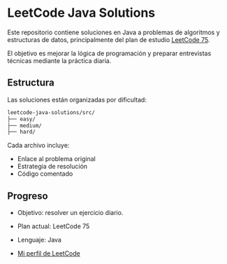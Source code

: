 # LeetCode Java Solutions

Este repositorio contiene soluciones en Java a problemas de algoritmos y estructuras de datos, principalmente del plan de estudio [LeetCode 75](https://leetcode.com/studyplan/leetcode-75/).

El objetivo es mejorar la lógica de programación y preparar entrevistas técnicas mediante la práctica diaria.

## Estructura

Las soluciones están organizadas por dificultad:
`````markdown
leetcode-java-solutions/src/
├── easy/
├── medium/
├── hard/
`````

Cada archivo incluye:
- Enlace al problema original
- Estrategia de resolución
- Código comentado

## Progreso
- Objetivo: resolver un ejercicio diario.
- Plan actual: LeetCode 75
- Lenguaje: Java

- [Mi perfil de LeetCode](https://leetcode.com/u/n4uh_7/)
